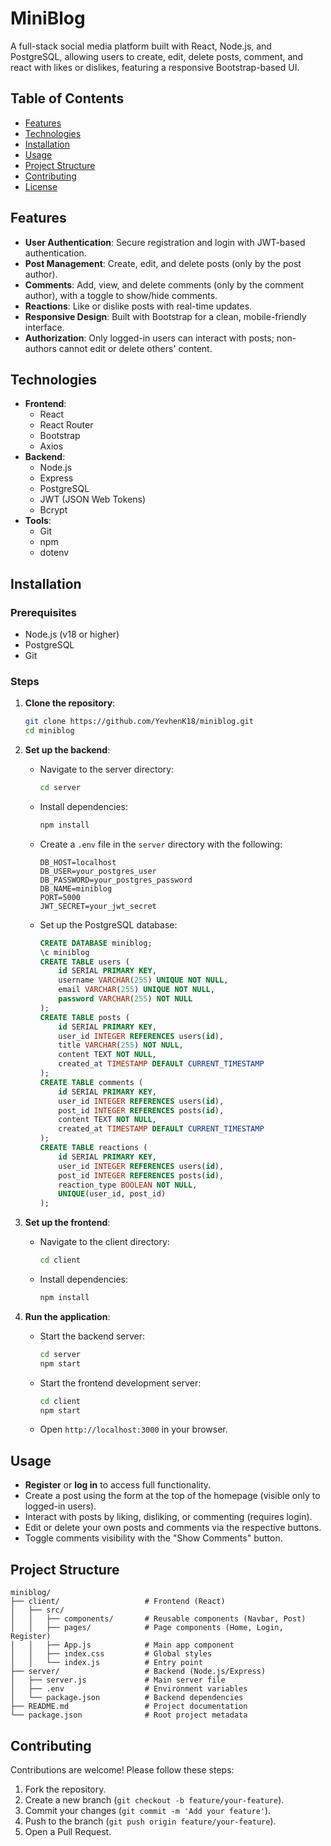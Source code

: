 # MiniBlog

A full-stack social media platform built with React, Node.js, and PostgreSQL, allowing users to create, edit, delete posts, comment, and react with likes or dislikes, featuring a responsive Bootstrap-based UI.

## Table of Contents
- [Features](#features)
- [Technologies](#technologies)
- [Installation](#installation)
- [Usage](#usage)
- [Project Structure](#project-structure)
- [Contributing](#contributing)
- [License](#license)

## Features
- **User Authentication**: Secure registration and login with JWT-based authentication.
- **Post Management**: Create, edit, and delete posts (only by the post author).
- **Comments**: Add, view, and delete comments (only by the comment author), with a toggle to show/hide comments.
- **Reactions**: Like or dislike posts with real-time updates.
- **Responsive Design**: Built with Bootstrap for a clean, mobile-friendly interface.
- **Authorization**: Only logged-in users can interact with posts; non-authors cannot edit or delete others' content.

## Technologies
- **Frontend**:
  - React
  - React Router
  - Bootstrap
  - Axios
- **Backend**:
  - Node.js
  - Express
  - PostgreSQL
  - JWT (JSON Web Tokens)
  - Bcrypt
- **Tools**:
  - Git
  - npm
  - dotenv

## Installation

### Prerequisites
- Node.js (v18 or higher)
- PostgreSQL
- Git

### Steps
1. **Clone the repository**:
   ```bash
   git clone https://github.com/YevhenK18/miniblog.git
   cd miniblog
   ```

2. **Set up the backend**:
   - Navigate to the server directory:
     ```bash
     cd server
     ```
   - Install dependencies:
     ```bash
     npm install
     ```
   - Create a `.env` file in the `server` directory with the following:
     ```env
     DB_HOST=localhost
     DB_USER=your_postgres_user
     DB_PASSWORD=your_postgres_password
     DB_NAME=miniblog
     PORT=5000
     JWT_SECRET=your_jwt_secret
     ```
   - Set up the PostgreSQL database:
     ```sql
     CREATE DATABASE miniblog;
     \c miniblog
     CREATE TABLE users (
         id SERIAL PRIMARY KEY,
         username VARCHAR(255) UNIQUE NOT NULL,
         email VARCHAR(255) UNIQUE NOT NULL,
         password VARCHAR(255) NOT NULL
     );
     CREATE TABLE posts (
         id SERIAL PRIMARY KEY,
         user_id INTEGER REFERENCES users(id),
         title VARCHAR(255) NOT NULL,
         content TEXT NOT NULL,
         created_at TIMESTAMP DEFAULT CURRENT_TIMESTAMP
     );
     CREATE TABLE comments (
         id SERIAL PRIMARY KEY,
         user_id INTEGER REFERENCES users(id),
         post_id INTEGER REFERENCES posts(id),
         content TEXT NOT NULL,
         created_at TIMESTAMP DEFAULT CURRENT_TIMESTAMP
     );
     CREATE TABLE reactions (
         id SERIAL PRIMARY KEY,
         user_id INTEGER REFERENCES users(id),
         post_id INTEGER REFERENCES posts(id),
         reaction_type BOOLEAN NOT NULL,
         UNIQUE(user_id, post_id)
     );
     ```

3. **Set up the frontend**:
   - Navigate to the client directory:
     ```bash
     cd client
     ```
   - Install dependencies:
     ```bash
     npm install
     ```

4. **Run the application**:
   - Start the backend server:
     ```bash
     cd server
     npm start
     ```
   - Start the frontend development server:
     ```bash
     cd client
     npm start
     ```
   - Open `http://localhost:3000` in your browser.

## Usage
- **Register** or **log in** to access full functionality.
- Create a post using the form at the top of the homepage (visible only to logged-in users).
- Interact with posts by liking, disliking, or commenting (requires login).
- Edit or delete your own posts and comments via the respective buttons.
- Toggle comments visibility with the "Show Comments" button.

## Project Structure
```
miniblog/
├── client/                   # Frontend (React)
│   ├── src/
│   │   ├── components/       # Reusable components (Navbar, Post)
│   │   ├── pages/            # Page components (Home, Login, Register)
│   │   ├── App.js            # Main app component
│   │   ├── index.css         # Global styles
│   │   └── index.js          # Entry point
├── server/                   # Backend (Node.js/Express)
│   ├── server.js             # Main server file
│   ├── .env                  # Environment variables
│   └── package.json          # Backend dependencies
├── README.md                 # Project documentation
└── package.json              # Root project metadata
```

## Contributing
Contributions are welcome! Please follow these steps:
1. Fork the repository.
2. Create a new branch (`git checkout -b feature/your-feature`).
3. Commit your changes (`git commit -m 'Add your feature'`).
4. Push to the branch (`git push origin feature/your-feature`).
5. Open a Pull Request.


